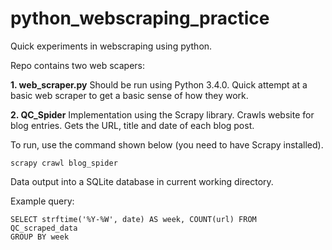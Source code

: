 python_webscraping_practice
===========================

Quick experiments in webscraping using python.

Repo contains two web scapers: 

**1. web_scraper.py**
Should be run using Python 3.4.0.
Quick attempt at a basic web scraper to get a basic sense of how they work.

**2. QC_Spider**
Implementation using the Scrapy library. 
Crawls website for blog entries. Gets the URL, title and date of each blog post.

To run, use the command shown below (you need to have Scrapy installed).

```  
scrapy crawl blog_spider
```

Data output into a SQLite database in current working directory. 

Example query:

```
SELECT strftime('%Y-%W', date) AS week, COUNT(url) FROM QC_scraped_data
GROUP BY week
```


